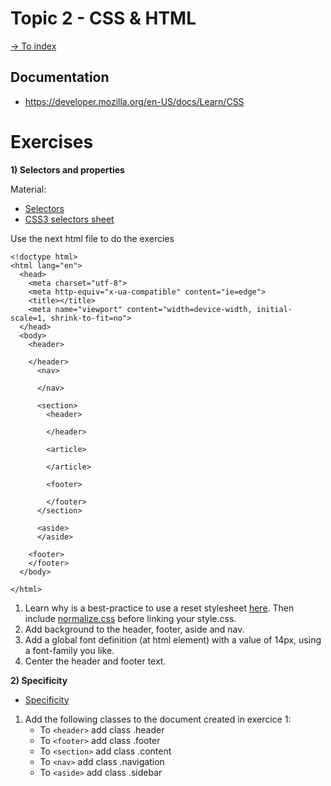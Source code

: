# Topic 2 - CSS & HTML

[-> To index](../README.md#title)

## Documentation

- https://developer.mozilla.org/en-US/docs/Learn/CSS

# Exercises

**1) Selectors and properties**

Material:
 - [Selectors](https://developer.mozilla.org/en-US/docs/Learn/CSS/Introduction_to_CSS/Selectors)
 - [CSS3 selectors sheet](https://www.w3.org/TR/selectors-3/)
  
  
  Use the next html file to do the exercies
  ```
  <!doctype html>
  <html lang="en">
    <head>
      <meta charset="utf-8">
      <meta http-equiv="x-ua-compatible" content="ie=edge">
      <title></title>
      <meta name="viewport" content="width=device-width, initial-scale=1, shrink-to-fit=no">
    </head>
    <body>
      <header>

      </header>
        <nav>

        </nav>

        <section>
          <header>

          </header>

          <article>

          </article>

          <footer>

          </footer>
        </section>

        <aside>
        </aside>

      <footer>
      </footer>
    </body>

  </html>
```

1. Learn why is a best-practice to use a reset stylesheet [here](https://meyerweb.com/eric/tools/css/reset/). Then include [normalize.css](http://necolas.github.io/normalize.css/) before linking your style.css.
2. Add background to the header, footer, aside and nav.
3. Add a global font definition (at html element) with a value of 14px, using a font-family you like.
4. Center the header and footer text.

**2) Specificity**
- [Specificity](https://developer.mozilla.org/en-US/docs/Learn/CSS/Introduction_to_CSS/Cascade_and_inheritance#Specificity)

1. Add the following classes to the document created in exercice 1:
    - To ```<header>``` add class .header
    - To ```<footer>``` add class .footer
    - To ```<section>``` add class .content
    - To ```<nav>``` add class .navigation
    - To ```<aside>``` add class .sidebar
